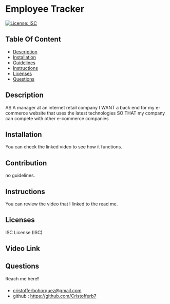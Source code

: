 # Employee Tracker
  [![License: ISC](https://img.shields.io/badge/License-ISC-blue.svg)](https://opensource.org/licenses/ISC)  

  ## Table Of Content
  - [Description](#description)
  - [Installation](#installation)
  - [Guidelines](#contribution)
  - [Instructions](#instructions)
  - [Licenses](#licenses)
  - [Questions](#questions)
  
  
  ## Description 
  AS A manager at an internet retail company
I WANT a back end for my e-commerce website that uses the latest technologies
SO THAT my company can compete with other e-commerce companies

  ## Installation 
  You can check the linked video to see how it functions.

  ## Contribution 
  no guidelines.

  ## Instructions
  You can review the video that I linked to the read me. 

  ## Licenses 
  ISC License (ISC)

  ## Video Link
  

  ## Questions
  Reach me here❗   
  - cristofferbohorquez@gmail.com
  - github : https://github.com/Cristofferb7
